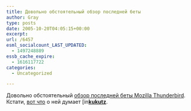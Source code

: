 ```yaml
---
title: Довольно обстоятельный обзор последней беты
author: Gray
type: posts
date: 2005-10-20T04:05:15+00:00
excerpt:
url: /6457
esml_socialcount_LAST_UPDATED:
  - 1497248889
essb_cache_expire:
  - 1616117722
categories:
  - Uncategorized

---
```








Довольно обстоятельный <a href="http://www.eweek.com/article2/0,,1868725,00.asp" target="_blank">обзор последней беты Mozilla Thunderbird</a>. Кстати, <a href="http://www.livejournal.com/users/kukutz/258065.html" target="_blank">вот что</a> о ней думает [<img src="https://i1.wp.com/stat.livejournal.com/img/userinfo.gif?resize=17%2C17" alt="[info]" style="border: 0pt none ; vertical-align: bottom;" height="17" width="17"  data-recalc-dims="1" />][1][**kukutz**][2].

 [1]: http://www.livejournal.com/userinfo.bml?user=kukutz
 [2]: http://www.livejournal.com/users/kukutz/